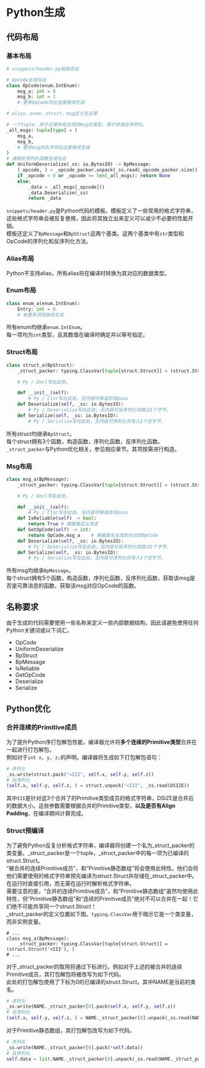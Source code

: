 # Python生成

## 代码布局

### 基本布局

```py
# snippets/header.py粘贴在此

# OpCode生成在此
class OpCode(enum.IntEnum):
	msg_a: int = 0
	msg_b: int = 1
	# 更多OpCode将在这里继续生成

# alias，enum，struct，msg定义在这里

# 一个tuple，用于记录所有生成的msg的类型，用于快速反序列化。
_all_msgs: tuple[type] = (
	msg_a,
	msg_b,
	# 更多msg的名字将在这里继续生成
)
# 通用反序列化函数生成在此
def UniformDeserialize(_ss: io.BytesIO) -> BpMessage:
	(_opcode, ) = _opcode_packer.unpack(_ss.read(_opcode_packer.size))
	if _opcode < 0 or _opcode >= len(_all_msgs): return None
	else:
		_data = _all_msgs[_opcode]()
		_data.Deserialize(_ss)
		return _data
```

`snippets/header.py`是Python代码的模板。模板定义了一些常用的格式字符串，这些格式字符串会被反复使用，因此将其独立出来定义可以减少不必要的性能开销。  
模板还定义了`BpMessage`和`BpStruct`这两个基类。这两个基类中有`str`类型和OpCode的序列化和反序列化方法。

### Alias布局

Python不支持alias，所有alias将在编译时转换为其对应的数据类型。

### Enum布局

```py
class enum_a(enum.IntEnum):
	Entry: int = 0
	# 有更多项则继续生成
```

所有enum均继承`enum.IntEnum`。  
每一项均为`int`类型，且其数值在编译时确定并以等号指定。

### Struct布局

```py
class struct_a(BpStruct):
	_struct_packer: typing.ClassVar[tuple[struct.Struct]] = (struct.Struct('<B3xI'), struct.Struct('<I'), )

	# Py / Decl写在此处。

	def __init__(self):
		# Py / Ctor写在此处。无内容可够造则写pass
	def Deserialize(self, _ss: io.BytesIO):
		# Py / Deserialize写在此处。无内容可反序列化则跳过1个字节。
	def Serialize(self, _ss: io.BytesIO):
		# Py / Serialize写在此处。无内容可序列化则写入1个空字节。
```

所有struct均继承`BpStruct`。  
每个struct拥有3个函数，构造函数，序列化函数，反序列化函数。  
`_struct_packer`与Python优化相关，参见相应章节。其项按需进行构造。

### Msg布局

```py
class msg_a(BpMessage):
	_struct_packer: typing.ClassVar[tuple[struct.Struct]] = (struct.Struct('<B3xI'), struct.Struct('<I'), )

	# Py / Decl写在此处。

	def __init__(self):
		# Py / Ctor写在此处。无内容可够造则写pass
	def IsReliable(self) -> bool:
		return True # 根据类定义改变
	def GetOpCode(self) -> int:
		return OpCode.msg_a    # 根据类名生成到对应的OpCode
	def Deserialize(self, _ss: io.BytesIO):
		# Py / Deserialize写在此处。无内容可反序列化则跳过1个字节。
	def Serialize(self, _ss: io.BytesIO):
		# Py / Serialize写在此处。无内容可序列化则写入1个空字节。
```

所有msg均继承`BpMessage`。  
每个struct拥有5个函数，构造函数，序列化函数，反序列化函数，获取该msg是否是可靠消息的函数，获取该msg对应OpCode的函数。

## 名称要求

由于生成的代码需要使用一些名称来定义一些内部数据结构，因此请避免使用任何Python关键词或以下词汇。

* OpCode
* UniformDeserialize
* BpStruct
* BpMessage
* IsReliable
* GetOpCode
* Deserialize
* Serialize

## Python优化

### 合并连续的Primitive成员

为了提升Python序打包解包性能，编译器允许将**多个连续的Primitive类型**合并在一起进行打包解包。  
例如对于`int x, y, z;`的声明。编译器将生成如下打包解包语句：

```py
# 序列化
_ss.write(struct.pack("<III", self.x, self.y, self.z))
# 反序列化
(self.x, self.y, self.z, ) = struct.unpack("<III", _ss.read(DSIZE))
```

其中`III`是针对这3个合并了的Primitive类型成员的格式字符串，DSIZE是合并后的数据大小。这些参数需要根据合并的Primitive类型，**以及是否有Align Padding**，在编译期间计算完成。

### Struct预编译

为了避免Python反复分析格式字符串，编译器将创建一个名为_struct_packer的类变量。_struct_packer是一个tuple，_struct_packer中的每一项为已编译的struct.Struct。  
“被合并的连续Primitive成员”，和“Primitive静态数组”将会使用此特性。他们会将他们需要使用的格式字符串预先编译为struct.Struct并存储在_struct_packer中。在运行时直接引用，而无需在运行时解析格式字符串。  
需要注意的是，“合并的连续Primitive成员”，和“Primitive静态数组”虽然均使用此特性，但“Primitive静态数组”和“连续的Primitive成员”绝对不可以合并在一起！它们绝不可能共享同一个struct.Struct！  
_struct_packer的定义位置如下图。`typing.ClassVar`用于暗示它是一个类变量，而非实例变量。

```
# ...
class msg_a(BpMessage):
	_struct_packer: typing.ClassVar[tuple[struct.Struct]] = (struct.Struct('<III'), )
# ...
```

对于_struct_packer的取用将通过下标进行。例如对于上述的被合并的连续Primitive成员，其打包解包将被改写为如下代码。  
此处的打包解包使用了下标为0的已编译的struct.Struct。其中NAME是当前的类名。

```py
# 序列化
_ss.write(NAME._struct_packer[0].pack(self.x, self.y, self.z))
# 反序列化
(self.x, self.y, self.z, ) = NAME._struct_packer[0].unpack(_ss.read(NAME._struct_packer[0].size))
```

对于Primitive静态数组，其打包解包改写为如下代码。

```py
# 序列化
_ss.write(NAME._struct_packer[0].pack(*self.data))
# 反序列化
self.data = list.NAME._struct_packer[0].unpack(_ss.read(NAME._struct_packer[0].size)))
```
